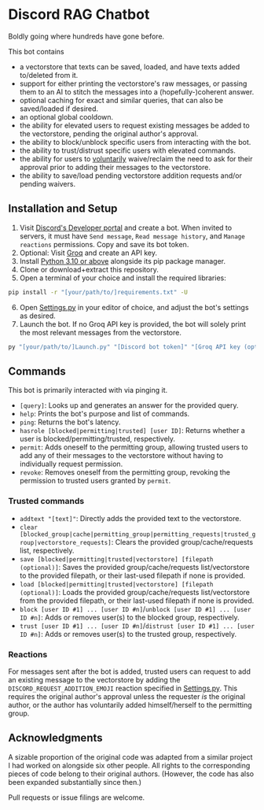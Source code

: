 # Discord RAG Chatbot

Boldly going where hundreds have gone before.

This bot contains
- a vectorstore that texts can be saved, loaded, and have texts added to/deleted from it.
- support for either printing the vectorstore's raw messages, or passing them to an AI to stitch the messages into a (hopefully-)coherent answer.
- optional caching for exact and similar queries, that can also be saved/loaded if desired.
- an optional global cooldown.
- the ability for elevated users to request existing messages be added to the vectorstore, pending the original author's approval.
- the ability to block/unblock specific users from interacting with the bot.
- the ability to trust/distrust specific users with elevated commands.
- the ability for users to <u>voluntarily</u> waive/reclaim the need to ask for their approval prior to adding their messages to the vectorstore.
- the ability to save/load pending vectorstore addition requests and/or pending waivers.
<!-- - the theoretical ability to return messages in other languages, should anyone be [willing to add translations](src/translations.py). -->

## Installation and Setup
1. Visit [Discord's Developer portal](https://discord.com/developers/applications) and create a bot. When invited to servers, it must have `Send message`, `Read message history`, and `Manage reactions` permissions. Copy and save its bot token.
2. Optional: Visit [Groq](https://console.groq.com/keys) and create an API key.
3. Install [Python 3.10 or above](https://www.python.org/downloads) alongside its pip package manager.
4. Clone or download+extract this repository.
5. Open a terminal of your choice and install the required libraries:
```bash
pip install -r "[your/path/to/]requirements.txt" -U
```
6. Open [Settings.py](Settings.py) in your editor of choice, and adjust the bot's settings as desired.
7. Launch the bot. If no Groq API key is provided, the bot will solely print the most relevant messages from the vectorstore.
```bash
py "[your/path/to/]Launch.py" "[Discord bot token]" "[Groq API key (optional)]"
```

## Commands
This bot is primarily interacted with via pinging it.
- `[query]`: Looks up and generates an answer for the provided query.
- `help`: Prints the bot's purpose and list of commands.
- `ping`: Returns the bot's latency.
- `hasrole [blocked|permitting|trusted] [user ID]`: Returns whether a user is blocked/permitting/trusted, respectively.
- `permit`: Adds oneself to the permitting group, allowing trusted users to add any of their messages to the vectorstore without having to individually request permission.
- `revoke`: Removes oneself from the permitting group, revoking the permission to trusted users granted by `permit`. 
### Trusted commands
- `addtext "[text]"`: Directly adds the provided text to the vectorstore.<!-- To avoid mistakes with forgetting quotation marks, the text must be 2+ words. Quotation marks embedded in texts must be "escaped" by adding a backslash directly in front of them.-->
- `clear [blocked_group|cache|permitting_group|permitting_requests|trusted_group|vectorstore_requests]`: Clears the provided group/cache/requests list, respectively.
- `save [blocked|permitting|trusted|vectorstore] [filepath (optional)]`: Saves the provided group/cache/requests list/vectorstore to the provided filepath, or their last-used filepath if none is provided.
- `load [blocked|permitting|trusted|vectorstore] [filepath (optional)]`: Loads the provided group/cache/requests list/vectorstore from the provided filepath, or their last-used filepath if none is provided.
- `block [user ID #1] ... [user ID #n]`/`unblock [user ID #1] ... [user ID #n]`: Adds or removes user(s) to the blocked group, respectively.
- `trust [user ID #1] ... [user ID #n]`/`distrust [user ID #1] ... [user ID #n]`: Adds or removes user(s) to the trusted group, respectively.

### Reactions
For messages sent after the bot is added, trusted users can request to add an existing message to the vectorstore by adding the `DISCORD_REQUEST_ADDITION_EMOJI` reaction specified in [Settings.py](Settings.py). This requires the original author's approval unless the requester *is* the original author, or the author has voluntarily added himself/herself to the permitting group.

## Acknowledgments
A sizable proportion of the original code was adapted from a similar project I had worked on alongside six other people. All rights to the corresponding pieces of code belong to their original authors. (However, the code has also been expanded substantially since then.)

Pull requests or issue filings are welcome.